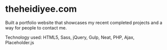 # theheidiyee.com

Built a portfolio website that showcases my recent completed projects and a way for people to contact me.

Technology used: HTML5, Sass, jQuery, Gulp, Neat, PHP, Ajax, Placeholder.js
